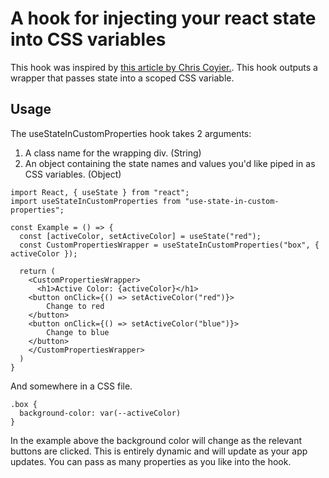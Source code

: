 # A hook for injecting your react state into CSS variables

This hook was inspired by [this article by Chris Coyier.](https://css-tricks.com/custom-properties-as-state/). This hook outputs a wrapper that passes state into a scoped CSS variable.

## Usage

The useStateInCustomProperties hook takes 2 arguments:
1. A class name for the wrapping div. (String)
2. An object containing the state names and values you'd like piped in as CSS variables. (Object)

```
import React, { useState } from "react";
import useStateInCustomProperties from "use-state-in-custom-properties";

const Example = () => {
  const [activeColor, setActiveColor] = useState("red");
  const CustomPropertiesWrapper = useStateInCustomProperties("box", { activeColor });

  return (
    <CustomPropertiesWrapper>
      <h1>Active Color: {activeColor}</h1>
	<button onClick={() => setActiveColor("red")}>
		Change to red
	</button>
	<button onClick={() => setActiveColor("blue")}>
		Change to blue
	</button>
    </CustomPropertiesWrapper>
  )
}
```

And somewhere in a CSS file.

```
.box {
  background-color: var(--activeColor)
}
```

In the example above the background color will change as the relevant buttons are clicked. This is entirely dynamic and will update as your app updates. You can pass as many properties as you like into the hook.
